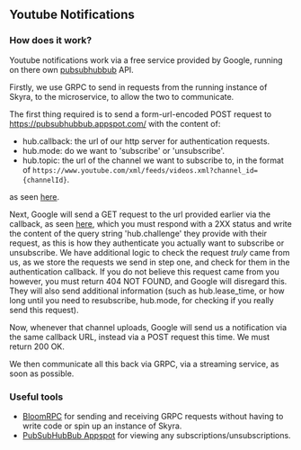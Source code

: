 ## Youtube Notifications

### How does it work?

Youtube notifications work via a free service provided by Google, running on there own [pubsubhubbub](https://pubsubhubbub.appspot.com/) API.

Firstly, we use GRPC to send in requests from the running instance of Skyra, to the microservice, to allow the two to communicate.

The first thing required is to send a form-url-encoded POST request to https://pubsubhubbub.appspot.com/ with the content of:
- hub.callback: the url of our http server for authentication requests.
- hub.mode: do we want to 'subscribe' or 'unsubscribe'.
- hub.topic: the url of the channel we want to subscribe to, in the format of `https://www.youtube.com/xml/feeds/videos.xml?channel_id={channelId}`.

as seen [here](https://github.com/skyra-project/skyra/blob/master/services/Skyra.Notifications/PubSubClient.cs#L37).

Next, Google will send a GET request to the url provided earlier via the callback, as seen [here](https://github.com/skyra-project/skyra/blob/master/services/Skyra.Notifications/Controllers/PubSubResponseController.cs#L35), which you must respond with a 2XX status and write the content of the query string 'hub.challenge' they provide with their request, as this is how they authenticate you actually want to subscribe or unsubscribe. We have additional logic to check the request *truly* came from us, as we store the requests we send in step one, and check for them in the authentication callback. If you do not believe this request came from you however, you must return 404 NOT FOUND, and Google will disregard this. They will also send additional information (such as hub.lease_time, or how long until you need to resubscribe, hub.mode, for checking if you really send this request).

Now, whenever that channel uploads, Google will send us a notification via the same callback URL, instead via a POST request this time. We must return 200 OK.

We then communicate all this back via GRPC, via a streaming service, as soon as possible.

### Useful tools

- [BloomRPC](https://github.com/uw-labs/bloomrpc) for sending and receiving GRPC requests without having to write code or spin up an instance of Skyra.
- [PubSubHubBub Appspot](https://pubsubhubbub.appspot.com/) for viewing any subscriptions/unsubscriptions.
